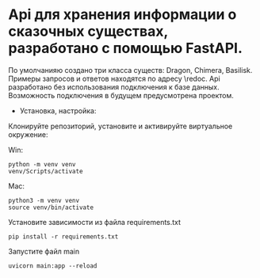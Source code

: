 # Api для хранения информации о сказочных существах, разработано с помощью FastAPI.
По умолчанияю создано три класса существ: Dragon, Chimera, Basilisk. 
Примеры запросов и ответов находятся по адресу \redoc.
Api разработано без использования подключения к базе данных.
Возможность подключения в будущем предусмотрена проектом.

* Установка, настройка:

Клонируйте репозиторий, установите и активируйте виртуальное окружение:

Win:
```
python -m venv venv
venv/Scripts/activate
```
Mac:
```
python3 -m venv venv
source venv/bin/activate
```
Установите зависимости из файла requirements.txt
```
pip install -r requirements.txt
```
Запустите файл main
```
uvicorn main:app --reload
```
